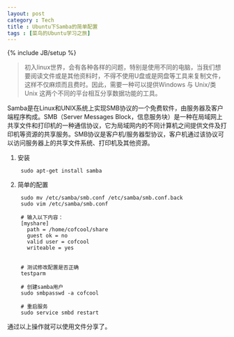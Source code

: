 ```yaml
---
layout: post
category : Tech
title : Ubuntu下Samba的简单配置
tags : [菜鸟的Ubuntu学习之旅]
---
```

{% include JB/setup %}

>初入linux世界，会有各种各样的问题，特别是使用不同的电脑，当我们想要阅读文件或是其他资料时，不得不使用U盘或是网盘等工具来复制文件，这样不仅麻烦而且费时。因此，需要一种可以提供Windows 与 Unix/类Unix 这两个不同的平台相互分享数据功能的工具。

Samba是在Linux和UNIX系统上实现SMB协议的一个免费软件，由服务器及客户端程序构成。SMB（Server Messages Block，信息服务块）是一种在局域网上共享文件和打印机的一种通信协议，它为局域网内的不同计算机之间提供文件及打印机等资源的共享服务。SMB协议是客户机/服务器型协议，客户机通过该协议可以访问服务器上的共享文件系统、打印机及其他资源。

1. 安装

        sudo apt-get install samba
        
2. 简单的配置

        sudo mv /etc/samba/smb.conf /etc/samba/smb.conf.back
        sudo vim /etc/samba/smb.conf
        
        # 输入以下内容：
        [myshare]
          path = /home/cofcool/share 
          guest ok = no
          valid user = cofcool
          writeable = yes
          
         
        # 测试修改配置是否正确
        testparm
        
        # 创建samba用户
        sudo smbpasswd -a cofcool
        
        # 重启服务
        sudo service smbd restart
        
通过以上操作就可以使用文件分享了。